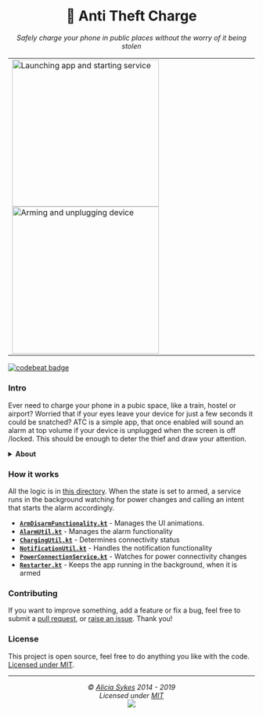 <h1 align="center">🔋 Anti Theft Charge</h1>
<p align="center">
  <i>Safely charge your phone in public places without the worry of it being stolen</i>
</p>

<p align="center">
  <table align="center">
    <tr>
      <td>
        <img width="300" src="demo/atc-initial-app-start.gif" title="Launching app and starting service" />
        <img width="300" src="demo/atc-device-protected.gif" title="Arming and unplugging device" />
      </td>
    <tr>
  </table>
</p>


[![codebeat badge](https://codebeat.co/badges/f920568a-0d1c-444f-ae62-9e06ff23b351)](https://codebeat.co/projects/github-com-lissy93-anti-theft-charge-master)


### Intro
Ever need to charge your phone in a pubic space, like a train, hostel or airport? Worried that if your eyes leave your device for just a few seconds it could be snatched? ATC is a simple app, that once enabled will sound an alarm at top volume if your device is unplugged when the screen is off /locked. This should be enough to deter the thief and draw your attention.

<details>
<summary><b>About</b></summary>

Developed in 24 hours at AngelHack London 2014, won 2nd prize 🏆. Had 100,000 downloads on the Play Store 📲, before it was removed for not having a Privacy Policy 😅. Rewrote it in Kotlin in 2017, just for fun, while I was in hosipital after an accident (i was high af 💊). But decided not to publish it, since there is enough crap on the App Store already 💩.
But if you'd like to use it, [here is the APK](demo/app-release.apk). The source was last updated in 2019.

I used to sleep in hostels, I'd have  my phone on charge by my pillow. After I wrote this app, there were several occasions when people tried to take my device, but they got the fright of their life when the loud alarm went off, each time dropping it and running off 🏃, or claiming they thought it was their phone 😂. So it served it's purpose well 🙌.

</details>

### How it works
All the logic is in [this directory](app/src/main/java/com/aliciasykes/anti_theft_charge). When the state is set to armed, a service runs in the background watching for power changes and calling an intent that starts the alarm accordingly.

 - [**`ArmDisarmFunctionality.kt`**](app/src/main/java/com/aliciasykes/anti_theft_charge/ArmDisarmFunctionality.kt) - Manages the UI animations.
 - [**`AlarmUtil.kt`**](app/src/main/java/com/aliciasykes/anti_theft_charge/AlarmUtil.kt) - Manages the alarm functionality
 - [**`ChargingUtil.kt`**](app/src/main/java/com/aliciasykes/anti_theft_charge/ChargingUtil.kt) - Determines connectivity status
 - [**`NotificationUtil.kt`**](app/src/main/java/com/aliciasykes/anti_theft_charge/NotificationUtil.kt) - Handles the notification functionality
 - [**`PowerConnectionService.kt`**](app/src/main/java/com/aliciasykes/anti_theft_charge/PowerConnectionService.kt) - Watches for power connectivity changes
 - [**`Restarter.kt`**](app/src/main/java/com/aliciasykes/anti_theft_charge/Restarter.kt) - Keeps the app running in the background, when it is armed


### Contributing
If you want to improve something, add a feature or fix a bug, feel free to submit a [pull request](https://github.com/Lissy93/anti-theft-charge/compare), or [raise an issue](https://github.com/Lissy93/anti-theft-charge/issues/new). Thank you!


### License
This project is open source, feel free to do anything you like with the code.
[Licensed under MIT](LICENSE.md).

---

<p  align="center">
  <i>© <a href="https://aliciasykes.com">Alicia Sykes</a> 2014 - 2019</i><br>
  <i>Licensed under <a href="https://gist.github.com/Lissy93/143d2ee01ccc5c052a17">MIT</a></i><br>
  <a href="https://github.com/lissy93"><img src="https://i.ibb.co/4KtpYxb/octocat-clean-mini.png" /></a>
</p>


<!-- Dinosaur -->
<!-- 
                        . - ~ ~ ~ - .
      ..     _      .-~               ~-.
     //|     \ `..~                      `.
    || |      }  }              /       \  \
(\   \\ \~^..'                 |         }  \
 \`.-~  o      /       }       |        /    \
 (__          |       /        |       /      `.
  `- - ~ ~ -._|      /_ - ~ ~ ^|      /- _      `.
              |     /          |     /     ~-.     ~- _
              |_____|          |_____|         ~ - . _ _~_-_
-->
